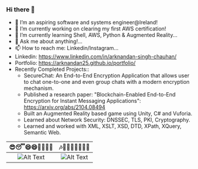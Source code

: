 ### Hi there 👋

<!--
**arknandan25/arknandan25** is a ✨ _special_ ✨ repository because its `README.md` (this file) appears on your GitHub profile.-->

- 🔭 I’m an aspiring software and systems engineer@Ireland!
- 🔭 I’m currently working on clearing my first AWS certification!
- 🌱 I’m currently learning Shell, AWS, Python & Augmented Reality...
- 💬 Ask me about anything!...
- 📫 How to reach me: Linkedin/Instagram...
- Linkedin: https://www.linkedin.com/in/arknandan-singh-chauhan/
- Portfolio: https://arknandan25.github.io/portfolio/
- Recently Completed Projects::
   * SecureChat: An End-to-End Encryption Application that allows user to chat one-to-one and even group chats with a modern encryption mechanism.
   * Published a research paper: "Blockchain-Enabled End-to-End Encryption for Instant Messaging Applications": https://arxiv.org/abs/2104.08494
   * Built an Augmented Reality based game using Unity, C# and Vuforia.
   * Learned about Network Security: DNSSEC, TLS, PKI, Cryptography.
   * Learned and worked with XML, XSLT, XSD, DTD, XPath, XQuery, Semantic Web.



<!--
![Alt Text](https://media.giphy.com/media/Y0b2MpUTfnrUa3jIM7/source.gif)

![Alt Text](https://media.giphy.com/media/dvsjHZc6P3oozpp9I4/giphy.gif)-->
<!--[![Watch the video](https://www.youtube.com/watch?v=j98id5L8LgA)-->

   😎😴😄😄🤙🤓🤩🤬         |  🎶👀🤩🥳🥳🤯🥶🤙
:-------------------------:|:-------------------------:
![Alt Text](https://media.giphy.com/media/Y0b2MpUTfnrUa3jIM7/source.gif)  |  ![Alt Text](https://media.giphy.com/media/dvsjHZc6P3oozpp9I4/giphy.gif)

<!-- 
Giphy page for more gifs; copy the source/social link into the readme.md as ![Alt Text](giphy_link)
https://giphy.com/search/coder
-->
